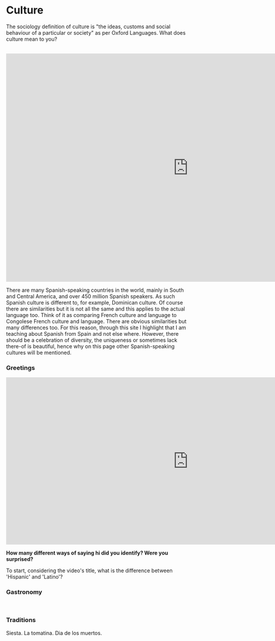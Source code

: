 <h1>Culture </h1>
<p>The sociology definition of culture is "the ideas, customs and social behaviour of a particular or society" as per Oxford Languages. What does culture mean to you? </p>
<br>
<iframe src="https://h5p.org/h5p/embed/1087433" width="990" height="621" frameborder="0" allow="geolocation *; microphone *; camera *; midi *; encrypted-media *"></iframe><script src="https://h5p.org/sites/all/modules/h5p/library/js/h5p-resizer.js" charset="UTF-8"></script>

<br>
<p>There are many Spanish-speaking countries in the world, mainly in South and Central America, and over 450 million Spanish speakers. As such Spanish culture is different to, for example, Dominican culture. Of course there are similarities but it is not all the same and this applies to the actual language too. Think of it as comparing French culture and language to Congolese French culture and language. There are obvious similarities but many differences too. For this reason, through this site I highlight that I am teaching about Spanish from Spain and not else where. However, there should be a celebration of diversity, the uniqueness or sometimes lack there-of is beautiful, hence why on this page other Spanish-speaking cultures will be mentioned. <p>

<h3> Greetings </h3>
<iframe width="990" height="455" src="https://www.youtube.com/embed/CZMwicRL3ZM" frameborder="0" allow="accelerometer; autoplay; clipboard-write; encrypted-media; gyroscope; picture-in-picture" allowfullscreen></iframe> 
<p><strong> How many different ways of saying hi did you identify? Were you surprised?</strong></p>
<p>To start, considering the video's title, what is the difference between 'Hispanic' and 'Latino'?
  <br>
<h3> Gastronomy </h3>
<p> </p>
<br>
<h3> Traditions</h3>
<p> Siesta. La tomatina. Dia de los muertos.  </p>



